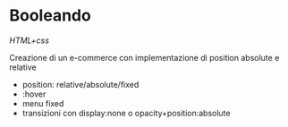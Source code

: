 # Booleando

_HTML+css_

Creazione di un e-commerce con implementazione di position absolute e relative

- position: relative/absolute/fixed
- :hover
- menu fixed
- transizioni con display:none o opacity+position:absolute
